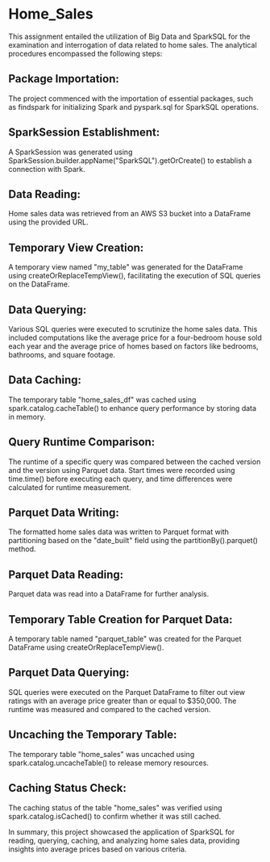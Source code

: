# Home_Sales

This assignment  entailed the utilization of Big Data and SparkSQL for the examination and interrogation of data related to home sales. The analytical procedures encompassed the following steps:

## Package Importation:
The project commenced with the importation of essential packages, such as findspark for initializing Spark and pyspark.sql for SparkSQL operations.

## SparkSession Establishment:
 A SparkSession was generated using SparkSession.builder.appName("SparkSQL").getOrCreate() to establish a connection with Spark.

## Data Reading: 
Home sales data was retrieved from an AWS S3 bucket into a DataFrame using the provided URL.

## Temporary View Creation:
 A temporary view named "my_table" was generated for the DataFrame using createOrReplaceTempView(), facilitating the execution of SQL queries on the DataFrame.

## Data Querying: 
Various SQL queries were executed to scrutinize the home sales data. This included computations like the average price for a four-bedroom house sold each year and the average price of homes based on factors like bedrooms, bathrooms, and square footage.

## Data Caching:
 The temporary table "home_sales_df" was cached using spark.catalog.cacheTable() to enhance query performance by storing data in memory.

## Query Runtime Comparison: 
The runtime of a specific query was compared between the cached version and the version using Parquet data. Start times were recorded using time.time() before executing each query, and time differences were calculated for runtime measurement.

## Parquet Data Writing:
 The formatted home sales data was written to Parquet format with partitioning based on the "date_built" field using the partitionBy().parquet() method.

## Parquet Data Reading:
 Parquet data was read into a DataFrame for further analysis.

## Temporary Table Creation for Parquet Data:
 A temporary table named "parquet_table" was created for the Parquet DataFrame using createOrReplaceTempView().

## Parquet Data Querying:
 SQL queries were executed on the Parquet DataFrame to filter out view ratings with an average price greater than or equal to $350,000. The runtime was measured and compared to the cached version.

## Uncaching the Temporary Table: 
The temporary table "home_sales" was uncached using spark.catalog.uncacheTable() to release memory resources.

## Caching Status Check: 
The caching status of the table "home_sales" was verified using spark.catalog.isCached() to confirm whether it was still cached.

In summary, this project showcased the application of SparkSQL for reading, querying, caching, and analyzing home sales data, providing insights into average prices based on various criteria.